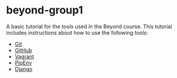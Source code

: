 # beyond-group1
A basic tutorial for the tools used in the Beyond course.
This tutorial includes instructions about how to use the following tools:
* [Git](https://git-scm.com/)
* [GitHub](https://github.com/)
* [Vagrant](https://www.vagrantup.com/)
* [PipEnv](https://github.com/pypa/pipenv)
* [Django](https://www.djangoproject.com/)